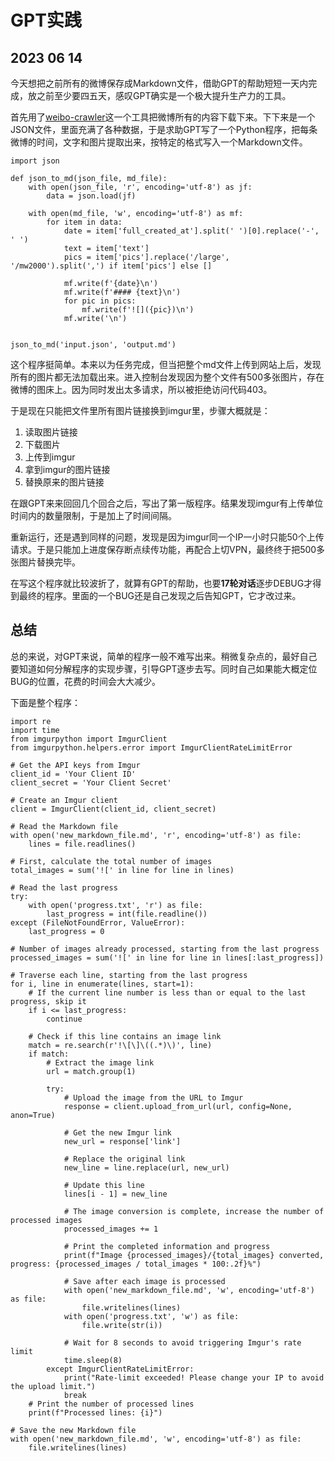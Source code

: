 # GPT实践

## 2023 06 14

今天想把之前所有的微博保存成Markdown文件，借助GPT的帮助短短一天内完成，放之前至少要四五天，感叹GPT确实是一个极大提升生产力的工具。

首先用了[weibo-crawler](https://github.com/dataabc/weibo-crawler)这一个工具把微博所有的内容下载下来。下下来是一个JSON文件，里面充满了各种数据，于是求助GPT写了一个Python程序，把每条微博的时间，文字和图片提取出来，按特定的格式写入一个Markdown文件。

```{python}
import json

def json_to_md(json_file, md_file):
    with open(json_file, 'r', encoding='utf-8') as jf:
        data = json.load(jf)

    with open(md_file, 'w', encoding='utf-8') as mf:
        for item in data:
            date = item['full_created_at'].split(' ')[0].replace('-', ' ')
            text = item['text']
            pics = item['pics'].replace('/large', '/mw2000').split(',') if item['pics'] else []

            mf.write(f'{date}\n')
            mf.write(f'#### {text}\n')
            for pic in pics:
                mf.write(f'![]({pic})\n')
            mf.write('\n')


json_to_md('input.json', 'output.md')
```

这个程序挺简单。本来以为任务完成，但当把整个md文件上传到网站上后，发现所有的图片都无法加载出来。进入控制台发现因为整个文件有500多张图片，存在微博的图床上。因为同时发出太多请求，所以被拒绝访问代码403。

于是现在只能把文件里所有图片链接换到imgur里，步骤大概就是：

1. 读取图片链接
2. 下载图片
3. 上传到imgur
4. 拿到imgur的图片链接
5. 替换原来的图片链接

在跟GPT来来回回几个回合之后，写出了第一版程序。结果发现imgur有上传单位时间内的数量限制，于是加上了时间间隔。

重新运行，还是遇到同样的问题，发现是因为imgur同一个IP一小时只能50个上传请求。于是只能加上进度保存断点续传功能，再配合上切VPN，最终终于把500多张图片替换完毕。

在写这个程序就比较波折了，就算有GPT的帮助，也要**17轮对话**逐步DEBUG才得到最终的程序。里面的一个BUG还是自己发现之后告知GPT，它才改过来。

## 总结

总的来说，对GPT来说，简单的程序一般不难写出来。稍微复杂点的，最好自己要知道如何分解程序的实现步骤，引导GPT逐步去写。同时自己如果能大概定位BUG的位置，花费的时间会大大减少。

下面是整个程序：

```{python}
import re
import time
from imgurpython import ImgurClient
from imgurpython.helpers.error import ImgurClientRateLimitError

# Get the API keys from Imgur
client_id = 'Your Client ID'
client_secret = 'Your Client Secret'

# Create an Imgur client
client = ImgurClient(client_id, client_secret)

# Read the Markdown file
with open('new_markdown_file.md', 'r', encoding='utf-8') as file:
    lines = file.readlines()

# First, calculate the total number of images
total_images = sum('![' in line for line in lines)

# Read the last progress
try:
    with open('progress.txt', 'r') as file:
        last_progress = int(file.readline())
except (FileNotFoundError, ValueError):
    last_progress = 0

# Number of images already processed, starting from the last progress
processed_images = sum('![' in line for line in lines[:last_progress])

# Traverse each line, starting from the last progress
for i, line in enumerate(lines, start=1):
    # If the current line number is less than or equal to the last progress, skip it
    if i <= last_progress:
        continue

    # Check if this line contains an image link
    match = re.search(r'!\[\]\((.*)\)', line)
    if match:
        # Extract the image link
        url = match.group(1)

        try:
            # Upload the image from the URL to Imgur
            response = client.upload_from_url(url, config=None, anon=True)

            # Get the new Imgur link
            new_url = response['link']

            # Replace the original link
            new_line = line.replace(url, new_url)

            # Update this line
            lines[i - 1] = new_line

            # The image conversion is complete, increase the number of processed images
            processed_images += 1

            # Print the completed information and progress
            print(f"Image {processed_images}/{total_images} converted, progress: {processed_images / total_images * 100:.2f}%")

            # Save after each image is processed
            with open('new_markdown_file.md', 'w', encoding='utf-8') as file:
                file.writelines(lines)
            with open('progress.txt', 'w') as file:
                file.write(str(i))

            # Wait for 8 seconds to avoid triggering Imgur's rate limit
            time.sleep(8)
        except ImgurClientRateLimitError:
            print("Rate-limit exceeded! Please change your IP to avoid the upload limit.")
            break
    # Print the number of processed lines
    print(f"Processed lines: {i}")

# Save the new Markdown file
with open('new_markdown_file.md', 'w', encoding='utf-8') as file:
    file.writelines(lines)

```
